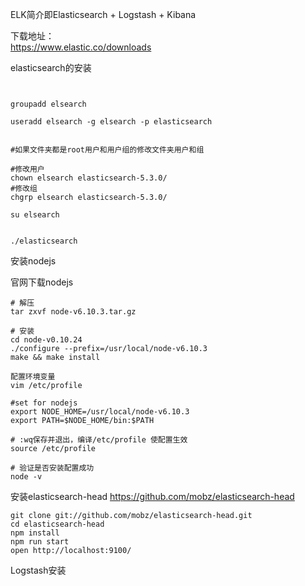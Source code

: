 ELK简介即Elasticsearch + Logstash + Kibana


下载地址：  
https://www.elastic.co/downloads


elasticsearch的安装

```shell


groupadd elsearch

useradd elsearch -g elsearch -p elasticsearch


#如果文件夹都是root用户和用户组的修改文件夹用户和组

#修改用户
chown elsearch elasticsearch-5.3.0/
#修改组
chgrp elsearch elasticsearch-5.3.0/

su elsearch


./elasticsearch

```

安装nodejs

官网下载nodejs

```shell
# 解压
tar zxvf node-v6.10.3.tar.gz

# 安装
cd node-v0.10.24
./configure --prefix=/usr/local/node-v6.10.3
make && make install

配置环境变量
vim /etc/profile

#set for nodejs
export NODE_HOME=/usr/local/node-v6.10.3
export PATH=$NODE_HOME/bin:$PATH

# :wq保存并退出，编译/etc/profile 使配置生效
source /etc/profile

# 验证是否安装配置成功
node -v
```


安装elasticsearch-head
https://github.com/mobz/elasticsearch-head
```
git clone git://github.com/mobz/elasticsearch-head.git
cd elasticsearch-head
npm install
npm run start
open http://localhost:9100/
```






Logstash安装



```

```
